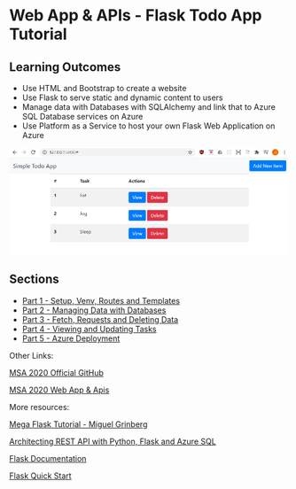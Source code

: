 # Web App & APIs - Flask Todo App Tutorial

## Learning Outcomes

* Use HTML and Bootstrap to create a website
* Use Flask to serve static and dynamic content to users
* Manage data with Databases with SQLAlchemy and link that to Azure SQL Database services on Azure
* Use Platform as a Service to host your own Flask Web Application on Azure

![Our new website](./todo_images/static_html.png)

## Sections

* [Part 1 - Setup, Venv, Routes and Templates](https://github.com/JerryyZhu/todo_markdown/blob/master/Part%201%20-%20Setting%20up.md)
* [Part 2 - Managing Data with Databases](https://github.com/JerryyZhu/todo_markdown/blob/master/Part%202%20-%20Managing%20Data%20with%20Databases%20and%20Forms.md)
* [Part 3 - Fetch, Requests and Deleting Data](https://github.com/JerryyZhu/todo_markdown/blob/master/Part%203%20-%20Deleting%20Tasks.md)
* [Part 4 - Viewing and Updating Tasks](https://github.com/JerryyZhu/todo_markdown/blob/master/Part%204%20-%20Viewing%20and%20Updating%20Tasks.md)
* [Part 5 - Azure Deployment](https://github.com/JerryyZhu/todo_markdown/blob/master/Part%205%20-%20Azure%20Deployment.md)

Other Links:

[MSA 2020 Official GitHub](https://github.com/AUMSA/2020-MSA-content)

[MSA 2020 Web App & Apis](https://github.com/AUMSA/2020-MSA-content/tree/master/Workshops/Git%20%26%20GitHub)

More resources:

[Mega Flask Tutorial - Miguel Grinberg](https://blog.miguelgrinberg.com/post/the-flask-mega-tutorial-part-i-hello-world)

[Architecting REST API with Python, Flask and Azure SQL](https://devblogs.microsoft.com/azure-sql/architecting-rest-api-with-python-flask-and-azure-sql/)

[Flask Documentation](https://flask.palletsprojects.com/en/1.1.x/)

[Flask Quick Start](https://flask.palletsprojects.com/en/1.1.x/quickstart/)